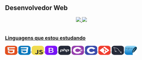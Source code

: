 ## Desenvolvedor Web
<div align="center">
  <a href="https://github.com/douglas074">
  <img height="180em" src="https://github-readme-stats.vercel.app/api?username=douglas074&show_icons=true&theme=radical&include_all_commits=true&count_private=true"/>
  <img height="180em" src="https://github-readme-stats.vercel.app/api/top-langs/?username=douglas074&layout=compact&langs_count=7&theme=radical"/>
</div>
<div style="display: inline_block"><br>
  <h3>Linguagens que estou estudando</h3>
  <img align="center" alt="Douglas-HTML" height="30" width="40" src="https://github.com/tandpfun/skill-icons/blob/main/icons/HTML.svg">
  <img align="center" alt="Douglas-CSS" height="30" width="40" src="https://github.com/tandpfun/skill-icons/blob/main/icons/CSS.svg">
  <img align="center" alt="Douglas-Js" height="30" width="40" src="https://github.com/tandpfun/skill-icons/blob/main/icons/JavaScript.svg">
  <img align="center" alt="Douglas-Bootstrap" height="30" width="40" src='https://github.com/tandpfun/skill-icons/blob/main/icons/Bootstrap.svg'>
  <img align="center" alt="Douglas-PHP" height="30" width="40" src='https://github.com/tandpfun/skill-icons/blob/main/icons/PHP-Dark.svg'>
  <img align="center" alt="Douglas-c#" height="30" width="40" src='https://github.com/tandpfun/skill-icons/blob/main/icons/CS.svg'>
  <img align="center" alt="Douglas-C" height="30" width="40" src='https://github.com/tandpfun/skill-icons/blob/main/icons/C.svg'>
  <img align="center" alt="Douglas-Git" height="30" width="40" src='https://github.com/tandpfun/skill-icons/blob/main/icons/Git.svg'>
  <img align="center" alt="Douglas-MySQL" height="30" width="40" src='https://github.com/tandpfun/skill-icons/blob/main/icons/MySQL-Dark.svg'>
  <img align="center" alt="Douglas-SQLite" height="30" width="40" src='https://github.com/tandpfun/skill-icons/blob/main/icons/SQLite.svg'>
</div>
